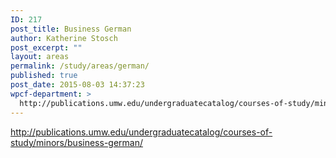 ```yaml
---
ID: 217
post_title: Business German
author: Katherine Stosch
post_excerpt: ""
layout: areas
permalink: /study/areas/german/
published: true
post_date: 2015-08-03 14:37:23
wpcf-department: >
  http://publications.umw.edu/undergraduatecatalog/courses-of-study/minors/business-german/
---
```


<!-- Types Custom Fields: -->

<!-- department -->
http://publications.umw.edu/undergraduatecatalog/courses-of-study/minors/business-german/
<!-- End department -->

<!-- End Types Custom Fields -->